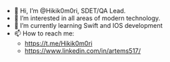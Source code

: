 - 👋 Hi, I’m @Hikik0m0ri, SDET/QA Lead.
- 👀 I’m interested in all areas of modern technology.
- 🌱 I’m currently learning Swift and IOS development
- 📫 How to reach me: 
	- https://t.me/Hikik0m0ri
	- https://www.linkedin.com/in/artems517/
